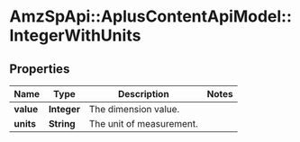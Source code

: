 # AmzSpApi::AplusContentApiModel::IntegerWithUnits

## Properties
Name | Type | Description | Notes
------------ | ------------- | ------------- | -------------
**value** | **Integer** | The dimension value. | 
**units** | **String** | The unit of measurement. | 

